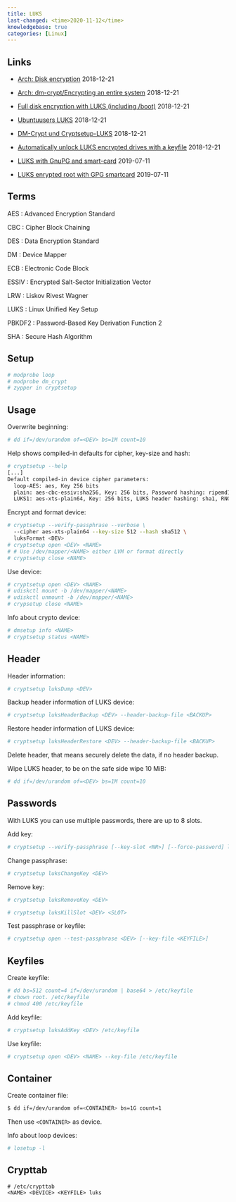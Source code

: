 ```yaml
---
title: LUKS
last-changed: <time>2020-11-12</time>
knowledgebase: true
categories: [Linux]
---
```

## Links

* [Arch: Disk encryption](https://wiki.archlinux.org/index.php/Disk_encryption) <time>2018-12-21</time>
* [Arch: dm-crypt/Encrypting an entire system](https://wiki.archlinux.org/index.php/Dm-crypt/Encrypting_an_entire_system) <time>2018-12-21</time>
* [Full disk encryption with LUKS (including /boot)](http://www.pavelkogan.com/2014/05/23/luks-full-disk-encryption) <time>2018-12-21</time>
* [Ubuntuusers LUKS](https://wiki.ubuntuusers.de/LUKS) <time>2018-12-21</time>
* [DM-Crypt und Cryptsetup-LUKS](http://www.linux-magazin.de/Ausgaben/2005/08/Geheime-Niederschrift) <time>2018-12-21</time>
* [Automatically unlock LUKS encrypted drives with a keyfile](https://www.howtoforge.com/automatically-unlock-luks-encrypted-drives-with-a-keyfile) <time>2018-12-21</time>

* [LUKS with GnuPG and smart-card](https://wiki.majic.rs/Openpgp/protecting_luks_decryption_key_in_debian_jessie_us>) <time>2019-07-11</time>
* [LUKS enrypted root with GPG smartcard](https://blog.fugoes.xyz/2018/11/16/LUKS-Encrypted-Root-with-GPG-Smartcard.html) <time>2019-07-11</time>

## Terms

AES
: Advanced Encryption Standard

CBC
: Cipher Block Chaining

DES
: Data Encryption Standard

DM
: Device Mapper

ECB
: Electronic Code Block

ESSIV
: Encrypted Salt-Sector Initialization Vector

LRW
: Liskov Rivest Wagner

LUKS
: Linux Unified Key Setup

PBKDF2
: Password-Based Key Derivation Function 2

SHA
: Secure Hash Algorithm

## Setup

```sh
# modprobe loop
# modprobe dm_crypt
# zypper in cryptsetup
```

## Usage

Overwrite beginning:

```sh
# dd if=/dev/urandom of=<DEV> bs=1M count=10
```

Help shows compiled-in defaults for cipher, key-size and hash:

```sh
# cryptsetup --help
[...]
Default compiled-in device cipher parameters:
  loop-AES: aes, Key 256 bits
  plain: aes-cbc-essiv:sha256, Key: 256 bits, Password hashing: ripemd160
  LUKS1: aes-xts-plain64, Key: 256 bits, LUKS header hashing: sha1, RNG: /dev/urandom
```

Encrypt and format device:

```sh
# cryptsetup --verify-passphrase --verbose \
  --cipher aes-xts-plain64 --key-size 512 --hash sha512 \
  luksFormat <DEV>
# cryptsetup open <DEV> <NAME>
# # Use /dev/mapper/<NAME> either LVM or format directly
# cryptsetup close <NAME>
```

Use device:

```sh
# cryptsetup open <DEV> <NAME>
# udiskctl mount -b /dev/mapper/<NAME>
# udiskctl unmount -b /dev/mapper/<NAME>
# crypsetup close <NAME>
```

Info about crypto device:

```sh
# dmsetup info <NAME>
# cryptsetup status <NAME>
```

## Header

Header information:

```sh
# cryptsetup luksDump <DEV>
```

Backup header information of LUKS device:

```sh
# cryptsetup luksHeaderBackup <DEV> --header-backup-file <BACKUP>
```

Restore header information of LUKS device:

```sh
# cryptsetup luksHeaderRestore <DEV> --header-backup-file <BACKUP>
```

Delete header, that means securely delete the data, if no header backup.

Wipe LUKS header, to be on the safe side wipe 10 MiB:

```sh
# dd if=/dev/urandom of=<DEV> bs=1M count=10
```

## Passwords

With LUKS you can use multiple passwords, there are up to 8 slots.

Add key:

```sh
# cryptsetup --verify-passphrase [--key-slot <NR>] [--force-password] luksAddKey <DEV>
```

Change passphrase:

```sh
# cryptsetup luksChangeKey <DEV>
```

Remove key:

```sh
# cryptsetup luksRemoveKey <DEV>
```

```sh
# cryptsetup luksKillSlot <DEV> <SLOT>
```

Test passphrase or keyfile:

```sh
# cryptsetup open --test-passphrase <DEV> [--key-file <KEYFILE>]
```

## Keyfiles

Create keyfile:

```sh
# dd bs=512 count=4 if=/dev/urandom | base64 > /etc/keyfile
# chown root. /etc/keyfile
# chmod 400 /etc/keyfile
```

Add keyfile:

```sh
# cryptsetup luksAddKey <DEV> /etc/keyfile
```

Use keyfile:

```sh
# cryptsetup open <DEV> <NAME> --key-file /etc/keyfile
```

## Container

Create container file:

```sh
$ dd if=/dev/urandom of=<CONTAINER> bs=1G count=1
```

Then use `<CONTAINER>` as device.

Info about loop devices:

```sh
# losetup -l
```

## Crypttab

```text
# /etc/crypttab
<NAME> <DEVICE> <KEYFILE> luks
```
